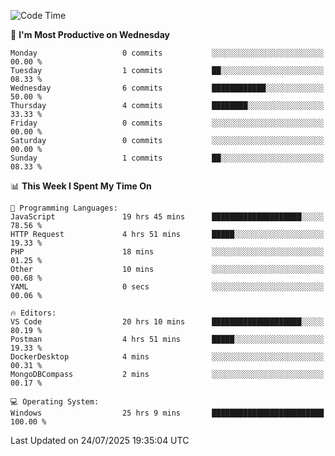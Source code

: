 <!--START_SECTION:waka-->
![Code Time](http://img.shields.io/badge/Code%20Time-5%2C373%20hrs%2033%20mins-blue)

📅 **I'm Most Productive on Wednesday** 

```text
Monday                   0 commits           ░░░░░░░░░░░░░░░░░░░░░░░░░   00.00 % 
Tuesday                  1 commits           ██░░░░░░░░░░░░░░░░░░░░░░░   08.33 % 
Wednesday                6 commits           ████████████░░░░░░░░░░░░░   50.00 % 
Thursday                 4 commits           ████████░░░░░░░░░░░░░░░░░   33.33 % 
Friday                   0 commits           ░░░░░░░░░░░░░░░░░░░░░░░░░   00.00 % 
Saturday                 0 commits           ░░░░░░░░░░░░░░░░░░░░░░░░░   00.00 % 
Sunday                   1 commits           ██░░░░░░░░░░░░░░░░░░░░░░░   08.33 % 
```


📊 **This Week I Spent My Time On** 

```text
💬 Programming Languages: 
JavaScript               19 hrs 45 mins      ████████████████████░░░░░   78.56 % 
HTTP Request             4 hrs 51 mins       █████░░░░░░░░░░░░░░░░░░░░   19.33 % 
PHP                      18 mins             ░░░░░░░░░░░░░░░░░░░░░░░░░   01.25 % 
Other                    10 mins             ░░░░░░░░░░░░░░░░░░░░░░░░░   00.68 % 
YAML                     0 secs              ░░░░░░░░░░░░░░░░░░░░░░░░░   00.06 % 

🔥 Editors: 
VS Code                  20 hrs 10 mins      ████████████████████░░░░░   80.19 % 
Postman                  4 hrs 51 mins       █████░░░░░░░░░░░░░░░░░░░░   19.33 % 
DockerDesktop            4 mins              ░░░░░░░░░░░░░░░░░░░░░░░░░   00.31 % 
MongoDBCompass           2 mins              ░░░░░░░░░░░░░░░░░░░░░░░░░   00.17 % 

💻 Operating System: 
Windows                  25 hrs 9 mins       █████████████████████████   100.00 % 
```


 Last Updated on 24/07/2025 19:35:04 UTC
<!--END_SECTION:waka-->
